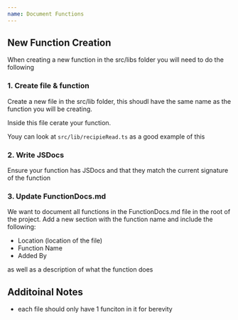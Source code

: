 ```yaml
---
name: Document Functions
---
```


## New Function Creation

When creating a new function in the src/libs folder you will need to do the following

### 1. Create file & function

Create a new file in the src/lib folder, this shoudl have the same name as the function you will be creating.

Inside this file cerate your function.

Youy can look at `src/lib/recipieRead.ts` as a good example of this

### 2. Write JSDocs

Ensure your function has JSDocs and that they match the current signature of the function

### 3. Update FunctionDocs.md

We want to document all functions in the FunctionDocs.md file in the root of the project. Add a new section with the function name and include the following:

- Location (location of the file)
- Function Name
- Added By

as well as a description of what the function does

## Additoinal Notes

- each file should only have 1 funciton in it for berevity
